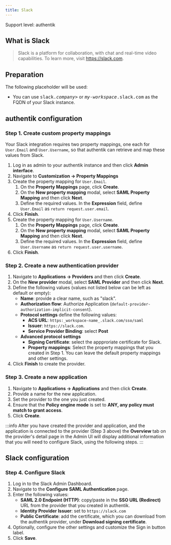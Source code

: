 ```yaml
---
title: Slack
---
```


<span class="badge badge--primary">Support level: authentik</span>

## What is Slack

> Slack is a platform for collaboration, with chat and real-time video capabilities. To learn more, visit https://slack.com.

## Preparation

The following placeholder will be used:

-   You can use <kbd>slack.<em>company</em>></kbd> or <kbd><em>my-workspace</em>.slack.com</kbd> as the FQDN of your Slack instance.

## authentik configuration

### Step 1. Create custom property mappings

Your Slack integration requires two property mappings, one each for `User.Email` and `User.Username`, so that authentik can retrieve and map these values from Slack.

1. Log in as admin to your authentik instance and then click **Admin interface**.
2. Navigate to **Customization -> Property Mappings**
3. Create the property mapping for `User.Email`.
    1. On the **Property Mappings** page, click **Create**.
    2. On the **New property mapping** modal, select **SAML Property Mapping** and then click **Next**.
    3. Define the required values. In the **Expression** field, define `User.Email` as `return request.user.email`.
4. Click **Finish**.
5. Create the property mapping for `User.Username`.
    1. On the **Property Mappings** page, click **Create**.
    2. On the **New property mapping** modal, select **SAML Property Mapping** and then click **Next**.
    3. Define the required values. In the **Expression** field, define `User.Username` as `return request.user.username`.
6. Click **Finish**.

### Step 2. Create a new authentication provider

1. Navigate to **Applications -> Providers** and then click **Create**.
2. On the **New provider** modal, select **SAML Provider** and then click **Next**.
3. Define the following values (values not listed below can be left as default or empty):
    - **Name**: provide a clear name, such as "slack".
    - **Authorization flow**: Authorize Application (`default-provider-authorization-implicit-consent`).
    - **Protocol settings** define the following values:
        - **ACS URL**: `https:_workspace-name_.slack.com/sso/saml`
        - **Issuer**: `https://slack.com`.
        - **Service Provider Binding**: select **Post**
    - **Advanced protocol settings**
        - **Signing Certificate**: select the appproriate certificate for Slack.
        - **Property mappings**: Select the property mappings that you created in Step 1. You can leave the default property mappings and other settings.
4. Click **Finish** to create the provider.

### Step 3. Create a new application

1. Navigate to **Applications -> Applications** and then click **Create**.
2. Provide a name for the new application.
3. Set the provider to the one you just created.
4. Ensure that the **Policy engine mode** is set to **ANY, any policy must match to grant access**.
5. Click **Create**.

:::info
After you have created the provider and application, and the application is connected to the provider (Step 3 above) the **Overview** tab on the provider's detail page in the Admin UI will display additional information that you will need to configure Slack, using the following steps.
:::

## Slack configuration

### Step 4. Configure Slack

1. Log in to the Slack Admin Dashboard.
2. Navigate to the **Configure SAML Authentication** page.
3. Enter the following values:
    - **SAML 2.0 Endpoint (HTTP)**: copy/paste in the **SSO URL (Redirect)** URL from the provider that you created in authentik.
    - **Identity Provider Issuer**: set to `https://slack.com`
    - **Public Certificate**: add the certificate, which you can download from the authentik provider, under **Download signing certificate**.
4. Optionally, configure the other settings and customize the Sign in button label.
5. Click **Save**.
